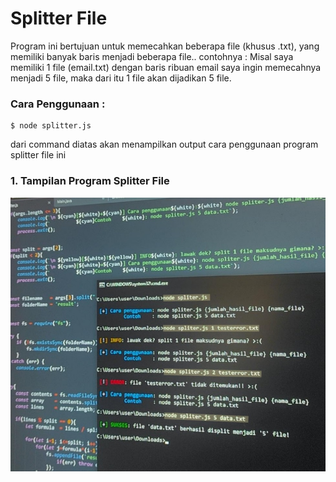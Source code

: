 # Splitter File

Program ini bertujuan untuk memecahkan beberapa file (khusus .txt),
yang memiliki banyak baris menjadi beberapa file.. contohnya :
Misal saya memiliki 1 file (email.txt) dengan baris ribuan email
saya ingin memecahnya menjadi 5 file, maka dari itu 1 file akan
dijadikan 5 file.

### Cara Penggunaan :
```
$ node splitter.js
```
dari command diatas akan menampilkan output cara penggunaan program splitter file ini

### 1. Tampilan Program Splitter File
<img src="IMG_20230103_161305.jpg">
